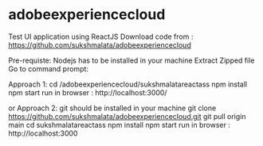 # adobeexperiencecloud
Test UI application using ReactJS
Download code from : https://github.com/sukshmalata/adobeexperiencecloud

Pre-requiste: Nodejs has to be installed in your machine
Extract Zipped file
Go to command prompt:

Approach 1:
cd <your downloaded location>/adobeexperiencecloud/sukshmalatareactass
npm install
npm start
run in browser : http://localhost:3000/

or 
Approach 2: git should be installed in your machine
git clone https://github.com/sukshmalata/adobeexperiencecloud.git
git pull origin main
cd sukshmalatareactass
npm install
npm start
run in browser : http://localhost:3000